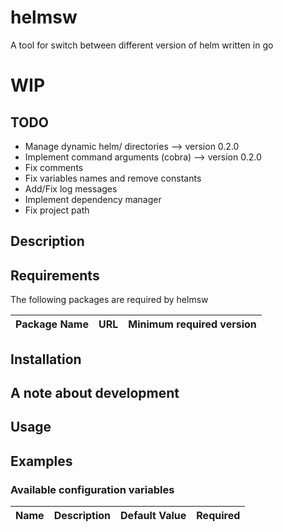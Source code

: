# helmsw

A tool for switch between different version of helm written in go

# WIP

## TODO
- Manage dynamic helm/ directories --> version 0.2.0
- Implement command arguments (cobra) --> version 0.2.0
- Fix comments
- Fix variables names and remove constants
- Add/Fix log messages
- Implement dependency manager
- Fix project path

## Description

## Requirements

The following packages are required by helmsw

| Package Name | URL | Minimum required version |
| ------------ | --- | ------------------------ |

## Installation

## A note about development

## Usage

## Examples

### Available configuration variables

| Name | Description | Default Value | Required |
| ---- | ----------- | ------------- | -------- |
